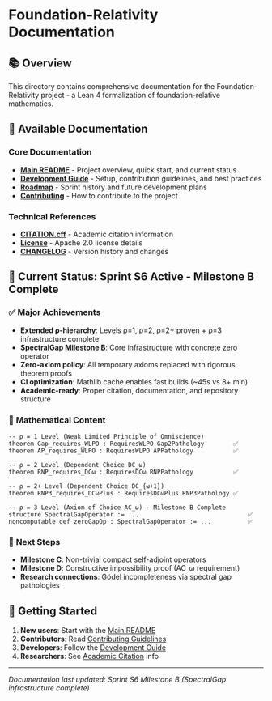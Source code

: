 # Foundation-Relativity Documentation

## 📚 Overview
This directory contains comprehensive documentation for the Foundation-Relativity project - a Lean 4 formalization of foundation-relative mathematics.

## 📖 Available Documentation

### Core Documentation
- **[Main README](../README.md)** - Project overview, quick start, and current status
- **[Development Guide](DEV_GUIDE.md)** - Setup, contribution guidelines, and best practices  
- **[Roadmap](../ROADMAP.md)** - Sprint history and future development plans
- **[Contributing](../CONTRIBUTING.md)** - How to contribute to the project

### Technical References  
- **[CITATION.cff](../CITATION.cff)** - Academic citation information
- **[License](../LICENSE)** - Apache 2.0 license details
- **[CHANGELOG](../CHANGELOG.md)** - Version history and changes

## 🎯 Current Status: Sprint S6 Active - Milestone B Complete

### ✅ **Major Achievements**
- **Extended ρ-hierarchy**: Levels ρ=1, ρ=2, ρ=2+ proven + ρ=3 infrastructure complete
- **SpectralGap Milestone B**: Core infrastructure with concrete zero operator
- **Zero-axiom policy**: All temporary axioms replaced with rigorous theorem proofs  
- **CI optimization**: Mathlib cache enables fast builds (~45s vs 8+ min)
- **Academic-ready**: Proper citation, documentation, and repository structure

### 🔬 **Mathematical Content**
```lean
-- ρ = 1 Level (Weak Limited Principle of Omniscience)
theorem Gap_requires_WLPO : RequiresWLPO Gap2Pathology        ✅
theorem AP_requires_WLPO : RequiresWLPO APPathology           ✅

-- ρ = 2 Level (Dependent Choice DC_ω)  
theorem RNP_requires_DCω : RequiresDCω RNPPathology           ✅

-- ρ = 2+ Level (Dependent Choice DC_{ω+1})
theorem RNP3_requires_DCωPlus : RequiresDCωPlus RNP3Pathology ✅

-- ρ = 3 Level (Axiom of Choice AC_ω) - Milestone B Complete
structure SpectralGapOperator := ...                              ✅
noncomputable def zeroGapOp : SpectralGapOperator := ...          ✅
```

### 🚀 **Next Steps**
- **Milestone C**: Non-trivial compact self-adjoint operators
- **Milestone D**: Constructive impossibility proof (AC_ω requirement)
- **Research connections**: Gödel incompleteness via spectral gap pathologies

## 🤝 Getting Started
1. **New users**: Start with the [Main README](../README.md)
2. **Contributors**: Read [Contributing Guidelines](../CONTRIBUTING.md)  
3. **Developers**: Follow the [Development Guide](DEV_GUIDE.md)
4. **Researchers**: See [Academic Citation](../CITATION.cff) info

---

*Documentation last updated: Sprint S6 Milestone B (SpectralGap infrastructure complete)*